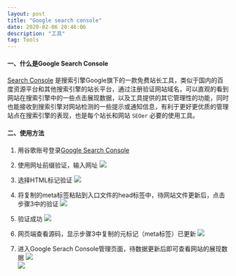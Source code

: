 ```yaml
---
layout: post
title: "Google search console"
date: 2020-02-06 20:46:06 
description: "工具"
tag: Tools
---
```

#### 一、什么是Google Search Console   

[Search Console](https://search.google.com/search-console/welcome?hl=zh-CN&utm_source=about-page) 是搜索引擎Google旗下的一款免费站长工具，类似于国内的百度资源平台和其他搜索引擎的站长平台，通过注册验证网站域名，可以直观的看到网站在搜索引擎中的一些点击展现数据，以及工具提供的其它管理性的功能，同时也能接收到搜索引擎对网站检测的一些提示或通知信息，有利于更好更优质的管理站点在搜索引擎的表现，也是每个站长和网站 ```SEOer``` 必要的使用工具。   
   
#### 二、使用方法   
1. 用谷歌账号登录[Google Search Console](https://search.google.com/search-console/welcome?hl=zh-CN&utm_source=about-page)   

2. 使用网址前缀验证，输入网址
![](https://tva1.sinaimg.cn/large/006tNbRwly1gbn075v0wqj31g90g5aah.jpg)   

3. 选择HTML标记验证
![](https://tva1.sinaimg.cn/large/006tNbRwgy1gbn0lnr8xej30gk0tu0ts.jpg)   

4. 将复制的meta标签粘贴到入口文件的head标签中，待网站文件更新后，点击步骤3中的验证
![](https://tva1.sinaimg.cn/large/006tNbRwly1gbn0wk2ptwj31ds0s0di5.jpg)   

5. 验证成功
![](https://tva1.sinaimg.cn/large/006tNbRwgy1gbn0o37mhtj30lg0kht99.jpg)   

6. 网页端查看源码，显示步骤3中复制的元标记（meta标签）已更新
![](https://tva1.sinaimg.cn/large/006tNbRwly1gbn12ded1ej31kg0u0ju4.jpg)   

7. 进入Google Serach Console管理页面，待数据更新后即可查看网站的展现数据
![](https://tva1.sinaimg.cn/large/006tNbRwly1gbn15tr2joj31kc0u0ta1.jpg)   
![](https://tva1.sinaimg.cn/large/006tNbRwly1gbn18qbhg4j31is0u0jsl.jpg)